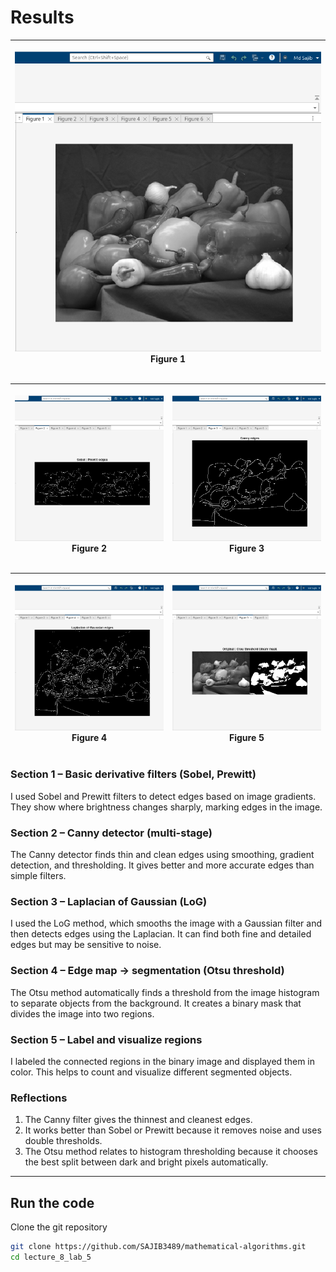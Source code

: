 # Results

| <p align="center"><img src="/lecture_8_lab_5/Lab_5_Figure_1.png"/><br/>Figure 1</p> |
| ---------------------------------------------------------------------------------- |


| <p align="center"><img src="/lecture_8_lab_5/Lab_5_Figure_2.png"/><br/>Figure 2</p> | <p align="center"><img src="/lecture_8_lab_5/Lab_5_Figure_3.png"/><br/>Figure 3</p> |
| ------------------------------------------------------------------------------------- | ------------------------------------------------------------------------------------- | 

| <p align="center"><img src="/lecture_8_lab_5/Lab_5_Figure_4.png"/><br/>Figure 4</p> | <p align="center"><img src="/lecture_8_lab_5/Lab_5_Figure_5.png"/><br/>Figure 5</p> |
| ------------------------------------------------------------------------------------- | ------------------------------------------------------------------------------------- | 



### Section 1 – Basic derivative filters (Sobel, Prewitt)

I used Sobel and Prewitt filters to detect edges based on image gradients.
They show where brightness changes sharply, marking edges in the image.

### Section 2 – Canny detector (multi-stage)

The Canny detector finds thin and clean edges using smoothing, gradient detection, and thresholding.
It gives better and more accurate edges than simple filters.

### Section 3 – Laplacian of Gaussian (LoG)

I used the LoG method, which smooths the image with a Gaussian filter and then detects edges using the Laplacian.
It can find both fine and detailed edges but may be sensitive to noise.

### Section 4 – Edge map → segmentation (Otsu threshold)

The Otsu method automatically finds a threshold from the image histogram to separate objects from the background.
It creates a binary mask that divides the image into two regions.

### Section 5 – Label and visualize regions

I labeled the connected regions in the binary image and displayed them in color.
This helps to count and visualize different segmented objects.

### Reflections

1. The Canny filter gives the thinnest and cleanest edges.
2. It works better than Sobel or Prewitt because it removes noise and uses double thresholds.
3. The Otsu method relates to histogram thresholding because it chooses the best split between dark and bright pixels automatically.
---


## Run the code

Clone the git repository

```bash
git clone https://github.com/SAJIB3489/mathematical-algorithms.git
cd lecture_8_lab_5
```
